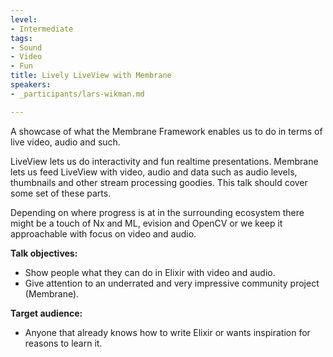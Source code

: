 ```yaml
---
level:
- Intermediate
tags:
- Sound
- Video
- Fun
title: Lively LiveView with Membrane
speakers:
- _participants/lars-wikman.md

---
```

A showcase of what the Membrane Framework enables us to do in terms of live video, audio and such.  
  
LiveView lets us do interactivity and fun realtime presentations. Membrane lets us feed LiveView with video, audio and data such as audio levels, thumbnails and other stream processing goodies. This talk should cover some set of these parts.  
  
Depending on where progress is at in the surrounding ecosystem there might be a touch of Nx and ML, evision and OpenCV or we keep it approachable with focus on video and audio.

**Talk objectives:**
* Show people what they can do in Elixir with video and audio.
* Give attention to an underrated and very impressive community project (Membrane).

**Target audience:**
* Anyone that already knows how to write Elixir or wants inspiration for reasons to learn it.